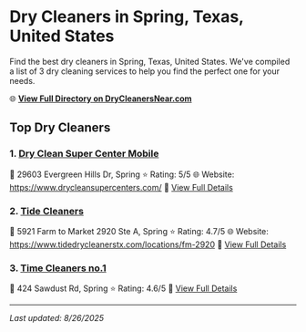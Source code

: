 # Dry Cleaners in Spring, Texas, United States

Find the best dry cleaners in Spring, Texas, United States. We've compiled a list of 3 dry cleaning services to help you find the perfect one for your needs.

🌐 **[View Full Directory on DryCleanersNear.com](https://drycleanersnear.com/city/US/Texas/Spring)**

## Top Dry Cleaners

### 1. [Dry Clean Super Center Mobile](https://drycleanersnear.com/dryCleaner/68a3dba5e0c395148228c367/dry-clean-super-center-mobile)
📍 29603 Evergreen Hills Dr, Spring
⭐ Rating: 5/5
🌐 Website: https://www.drycleansupercenters.com/
🔗 [View Full Details](https://drycleanersnear.com/dryCleaner/68a3dba5e0c395148228c367/dry-clean-super-center-mobile)

### 2. [Tide Cleaners](https://drycleanersnear.com/dryCleaner/68a3db0ce0c395148228b469/tide-cleaners)
📍 5921 Farm to Market 2920 Ste A, Spring
⭐ Rating: 4.7/5
🌐 Website: https://www.tidedrycleanerstx.com/locations/fm-2920
🔗 [View Full Details](https://drycleanersnear.com/dryCleaner/68a3db0ce0c395148228b469/tide-cleaners)

### 3. [Time Cleaners no.1](https://drycleanersnear.com/dryCleaner/68a3db5fe0c395148228b694/time-cleaners-no-1)
📍 424 Sawdust Rd, Spring
⭐ Rating: 4.6/5
🔗 [View Full Details](https://drycleanersnear.com/dryCleaner/68a3db5fe0c395148228b694/time-cleaners-no-1)


---

*Last updated: 8/26/2025*
